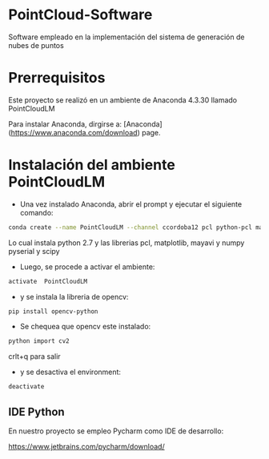 # PointCloud-Software
Software empleado en la implementación del sistema de generación de nubes de puntos

# Prerrequisitos
Este proyecto se realizó en un ambiente de Anaconda 4.3.30 llamado PointCloudLM

Para instalar Anaconda, dirgirse a:
[Anaconda] (https://www.anaconda.com/download) page.<br>

# Instalación del ambiente PointCloudLM
* Una vez instalado Anaconda, abrir el prompt y ejecutar el siguiente comando:
```bash
conda create --name PointCloudLM --channel ccordoba12 pcl python-pcl matplotlib mayavi numpy pyserial scipy
```

Lo cual instala python 2.7 y las librerias pcl, matplotlib, mayavi y numpy pyserial y scipy

* Luego, se procede a activar el ambiente:

```bash
activate  PointCloudLM
```
* y se instala la libreria de opencv:

```bash
pip install opencv-python
```
* Se chequea que opencv este instalado:

```bash
python import cv2
```

crlt+q para salir

* y se desactiva el environment:
```bash
deactivate
```
## IDE Python

En nuestro proyecto se empleo Pycharm como IDE de desarrollo:

https://www.jetbrains.com/pycharm/download/

